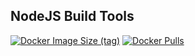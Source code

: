 ## NodeJS Build Tools

[![Docker Image Size (tag)](https://img.shields.io/docker/image-size/crazyuploader/node_build_tools/latest)](https://hub.docker.com/r/crazyuploader/node_build_tools)
[![Docker Pulls](https://img.shields.io/docker/pulls/crazyuploader/node_build_tools)](https://hub.docker.com/r/crazyuploader/node_build_tools)
